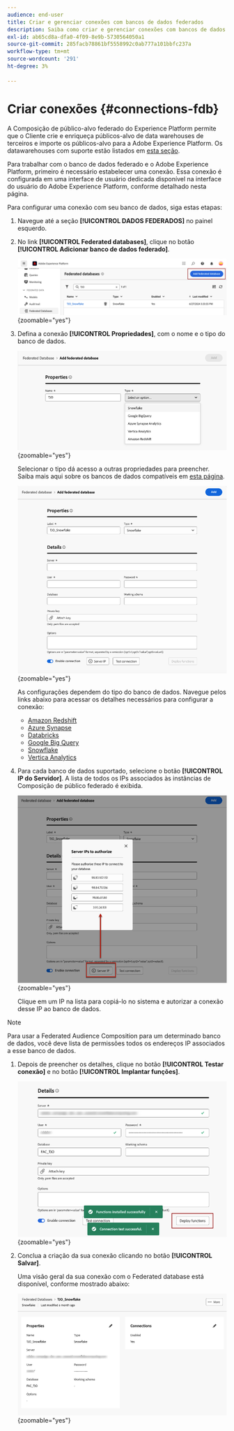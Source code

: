 ```yaml
---
audience: end-user
title: Criar e gerenciar conexões com bancos de dados federados
description: Saiba como criar e gerenciar conexões com bancos de dados federados
exl-id: ab65cd8a-dfa0-4f09-8e9b-5730564050a1
source-git-commit: 285facb78861bf5558992c0ab777a101bbfc237a
workflow-type: tm+mt
source-wordcount: '291'
ht-degree: 3%

---
```


# Criar conexões {#connections-fdb}

A Composição de público-alvo federado do Experience Platform permite que o Cliente crie e enriqueça públicos-alvo de data warehouses de terceiros e importe os públicos-alvo para a Adobe Experience Platform. Os datawarehouses com suporte estão listados em [esta seção](../start/access-prerequisites.md#supported-systems).

Para trabalhar com o banco de dados federado e o Adobe Experience Platform, primeiro é necessário estabelecer uma conexão. Essa conexão é configurada em uma interface de usuário dedicada disponível na interface do usuário do Adobe Experience Platform, conforme detalhado nesta página.

Para configurar uma conexão com seu banco de dados, siga estas etapas:

1. Navegue até a seção **[!UICONTROL DADOS FEDERADOS]** no painel esquerdo.

1. No link **[!UICONTROL Federated databases]**, clique no botão **[!UICONTROL Adicionar banco de dados federado]**.

   ![](assets/connections_list.png){zoomable="yes"}

1. Defina a conexão **[!UICONTROL Propriedades]**, com o nome e o tipo do banco de dados.

   ![](assets/connections_name.png){zoomable="yes"}

   Selecionar o tipo dá acesso a outras propriedades para preencher. Saiba mais aqui sobre os bancos de dados compatíveis em [esta página](federated-db.md).

   ![](assets/connections_details.png){zoomable="yes"}

   As configurações dependem do tipo do banco de dados. Navegue pelos links abaixo para acessar os detalhes necessários para configurar a conexão:

   * [Amazon Redshift](federated-db.md#amazon-redshift)
   * [Azure Synapse](federated-db.md#azure-synapse-redshift)
   * [Databricks](federated-db.md#databricks)
   * [Google Big Query](federated-db.md#google-big-query)
   * [Snowflake](federated-db.md#snowflake)
   * [Vertica Analytics](federated-db.md#vertica-analytics)

1. Para cada banco de dados suportado, selecione o botão **[!UICONTROL IP do Servidor]**. A lista de todos os IPs associados às instâncias de Composição de público federado é exibida.

   ![](assets/connections_server_IPs.png){zoomable="yes"}

   Clique em um IP na lista para copiá-lo no sistema e autorizar a conexão desse IP ao banco de dados.

>[!NOTE]
>
>Para usar a Federated Audience Composition para um determinado banco de dados, você deve lista de permissões todos os endereços IP associados a esse banco de dados.

1. Depois de preencher os detalhes, clique no botão **[!UICONTROL Testar conexão]** e no botão **[!UICONTROL Implantar funções]**.

   ![](assets/connections_testdeploy.png){zoomable="yes"}

1. Conclua a criação da sua conexão clicando no botão **[!UICONTROL Salvar]**.

   Uma visão geral da sua conexão com o Federated database está disponível, conforme mostrado abaixo:

   ![](assets/connections_overview.png){zoomable="yes"}
